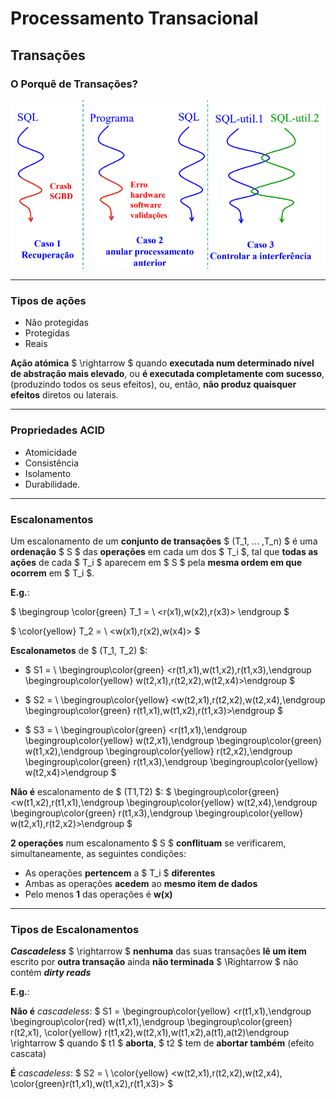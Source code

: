 # __Processamento Transacional__

## __Transações__

### __O Porquê de Transações?__

<div align=center> 

![](imgs/1.png)

</div>

---

### __Tipos de ações__

* Não protegidas
* Protegidas
* Reais

__Ação atómica__ $ \rightarrow $ quando __executada num determinado nível de
abstração mais elevado__, ou __é executada completamente com sucesso__, (produzindo todos os seus efeitos), ou, então, __não produz quaisquer efeitos__ diretos ou laterais.

---

### __Propriedades ACID__

* Atomicidade
* Consistência
* Isolamento
* Durabilidade.

---

### __Escalonamentos__

Um escalonamento de um __conjunto de transações__ $ (T_1, ... ,T_n) $ é
uma __ordenação__ $ S $ das __operações__ em cada um dos $ T_i $,  tal que __todas as ações__ de cada $ T_i $ aparecem em $ S $ pela __mesma ordem em que ocorrem__ em $ T_i $.

__E.g.__:

$ \begingroup \color{green} T_1 = \ <r(x1),w(x2),r(x3)> \endgroup $

$ \color{yellow} T_2 = \ <w(x1),r(x2),w(x4)> $

__Escalonametos__ de $ (T_1, T_2) $:
* $ S1 = \ \begingroup\color{green} <r(t1,x1),w(t1,x2),r(t1,x3),\endgroup \begingroup\color{yellow} w(t2,x1),r(t2,x2),w(t2,x4)>\endgroup $

* $ S2 = \ \begingroup\color{yellow} <w(t2,x1),r(t2,x2),w(t2,x4),\endgroup \begingroup\color{green} r(t1,x1),w(t1,x2),r(t1,x3)>\endgroup $

* $ S3 = \ \begingroup\color{green} <r(t1,x1),\endgroup \begingroup\color{yellow} w(t2,x1),\endgroup \begingroup\color{green} w(t1,x2),\endgroup \begingroup\color{yellow} r(t2,x2),\endgroup \begingroup\color{green} r(t1,x3),\endgroup \begingroup\color{yellow} w(t2,x4)>\endgroup $

__Não é__ escalonamento de $ (T1,T2) $:
$ \begingroup\color{green} <w(t1,x2),r(t1,x1),\endgroup \begingroup\color{yellow} w(t2,x4),\endgroup \begingroup\color{green} r(t1,x3),\endgroup \begingroup\color{yellow} w(t2,x1),r(t2,x2)>\endgroup $

__2 operações__ num escalonamento $ S $ __conflituam__ se verificarem, simultaneamente, as seguintes condições:
* As operações __pertencem__ a $ T_i $ __diferentes__
* Ambas as operações __acedem__ ao __mesmo item de dados__
* Pelo menos __1__ das operações é __w(x)__

---

### __Tipos de Escalonamentos__

___Cascadeless___ $ \rightarrow $ __nenhuma__ das suas transações __lê um item__ escrito por __outra transação__ ainda __não terminada__ $ \Rightarrow $ não contém ___dirty reads___

__E.g.__:

__Não é__ _cascadeless_:
$ S1 = \begingroup\color{yellow} <r(t1,x1),\endgroup \begingroup\color{red} w(t1,x1),\endgroup \begingroup\color{green} r(t2,x1), \color{yellow} r(t1,x2),w(t2,x1),w(t1,x2),a(t1),a(t2)\endgroup \rightarrow $ quando $ t1 $ __aborta__, $ t2 $ tem de __abortar também__ (efeito cascata)

__É__ _cascadeless_:
$ S2 = \ \color{yellow} <w(t2,x1),r(t2,x2),w(t2,x4), \color{green}r(t1,x1),w(t1,x2),r(t1,x3)> $
